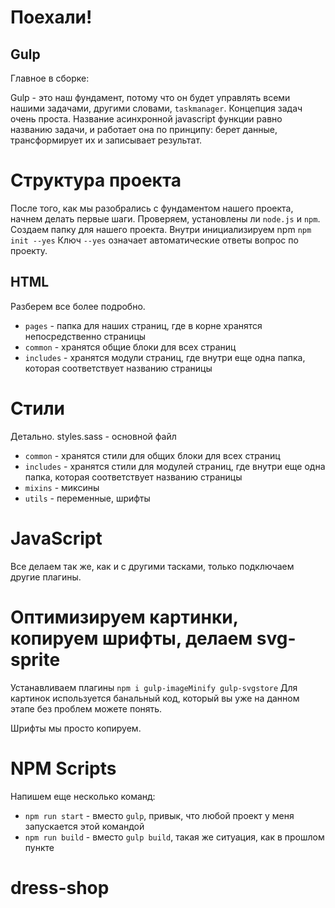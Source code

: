 # Поехали!
## Gulp
Главное в сборке:

Gulp - это наш фундамент, потому что он будет управлять всеми нашими задачами, другими словами, `taskmanager`. Концепция задач очень проста. Название асинхронной javascript функции равно названию задачи, и работает она по принципу: берет данные, трансформирует их и записывает результат.

# Структура проекта
После того, как мы разобрались с фундаментом нашего проекта, начнем делать первые шаги. Проверяем, установлены ли `node.js` и `npm`.
Создаем папку для нашего проекта. Внутри инициализируем npm `npm init --yes`
Ключ `--yes` означает автоматические ответы вопрос по проекту.

## HTML
Разберем все более подробно.
- `pages` - папка для наших страниц, где в корне хранятся непосредственно страницы
- `common` - хранятся общие блоки для всех страниц
- `includes` - хранятся модули страниц, где внутри еще одна папка, которая соответствует названию страницы

# Стили
Детально.
styles.sass - основной файл
- `common` - хранятся стили для общих блоки для всех страниц
- `includes` - хранятся стили для модулей страниц, где внутри еще одна папка, которая соответствует названию страницы
- `mixins` - миксины
- `utils` - переменные, шрифты

# JavaScript
Все делаем так же, как и с другими тасками, только подключаем другие плагины.

# Оптимизируем картинки, копируем шрифты, делаем svg-sprite
Устанавливаем плагины `npm i gulp-imageMinify gulp-svgstore`
Для картинок используется банальный код, который вы уже на данном этапе без проблем можете понять.

Шрифты мы просто копируем.

# NPM Scripts
Напишем еще несколько команд:

- `npm run start` - вместо `gulp`, привык, что любой проект у меня запускается этой командой
- `npm run build` - вместо `gulp build`, такая же ситуация, как в прошлом пункте
# dress-shop
